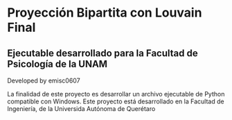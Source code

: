 # Proyección Bipartita con Louvain Final

## Ejecutable desarrollado para la Facultad de Psicología de la UNAM

Developed by emisc0607

La finalidad de este proyecto es desarrollar un archivo ejecutable de Python compatible con Windows.
Este proyecto está desarrollado en la Facultad de Ingeniería, de la Universida Autónoma de Querétaro

